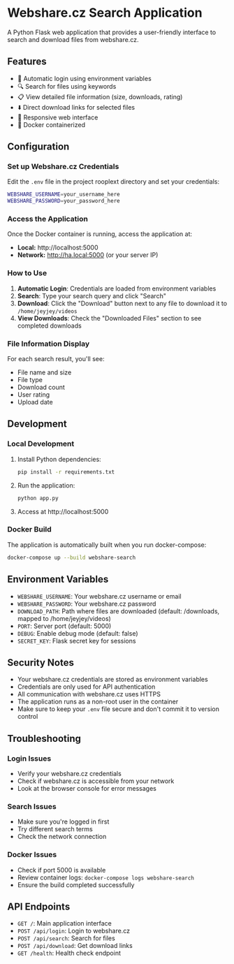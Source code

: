 # Webshare.cz Search Application

A Python Flask web application that provides a user-friendly interface to search and download files from webshare.cz.

## Features

- 🔐 Automatic login using environment variables
- 🔍 Search for files using keywords
- 📋 View detailed file information (size, downloads, rating)
- ⬇️ Direct download links for selected files
- 📱 Responsive web interface
- 🐳 Docker containerized

## Configuration

### Set up Webshare.cz Credentials

Edit the `.env` file in the project rooplext directory and set your credentials:

```bash
WEBSHARE_USERNAME=your_username_here
WEBSHARE_PASSWORD=your_password_here
```

### Access the Application

Once the Docker container is running, access the application at:
- **Local:** http://localhost:5000
- **Network:** http://ha.local:5000 (or your server IP)

### How to Use

1. **Automatic Login**: Credentials are loaded from environment variables
2. **Search**: Type your search query and click "Search"
3. **Download**: Click the "Download" button next to any file to download it to `/home/jeyjey/videos`
4. **View Downloads**: Check the "Downloaded Files" section to see completed downloads

### File Information Display

For each search result, you'll see:
- File name and size
- File type
- Download count
- User rating
- Upload date

## Development

### Local Development

1. Install Python dependencies:
   ```bash
   pip install -r requirements.txt
   ```

2. Run the application:
   ```bash
   python app.py
   ```

3. Access at http://localhost:5000

### Docker Build

The application is automatically built when you run docker-compose:

```bash
docker-compose up --build webshare-search
```

## Environment Variables

- `WEBSHARE_USERNAME`: Your webshare.cz username or email
- `WEBSHARE_PASSWORD`: Your webshare.cz password
- `DOWNLOAD_PATH`: Path where files are downloaded (default: /downloads, mapped to /home/jeyjey/videos)
- `PORT`: Server port (default: 5000)
- `DEBUG`: Enable debug mode (default: false)
- `SECRET_KEY`: Flask secret key for sessions

## Security Notes

- Your webshare.cz credentials are stored as environment variables
- Credentials are only used for API authentication
- All communication with webshare.cz uses HTTPS
- The application runs as a non-root user in the container
- Make sure to keep your `.env` file secure and don't commit it to version control

## Troubleshooting

### Login Issues
- Verify your webshare.cz credentials
- Check if webshare.cz is accessible from your network
- Look at the browser console for error messages

### Search Issues
- Make sure you're logged in first
- Try different search terms
- Check the network connection

### Docker Issues
- Check if port 5000 is available
- Review container logs: `docker-compose logs webshare-search`
- Ensure the build completed successfully

## API Endpoints

- `GET /`: Main application interface
- `POST /api/login`: Login to webshare.cz
- `POST /api/search`: Search for files
- `POST /api/download`: Get download links
- `GET /health`: Health check endpoint